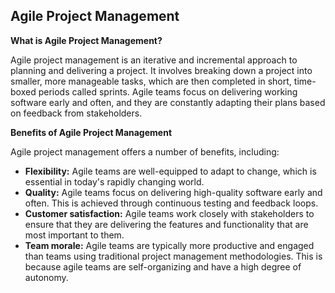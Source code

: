 ## Agile Project Management

**What is Agile Project Management?**

Agile project management is an iterative and incremental approach to planning and delivering a project. It involves breaking down a project into smaller, more manageable tasks, which are then completed in short, time-boxed periods called sprints. Agile teams focus on delivering working software early and often, and they are constantly adapting their plans based on feedback from stakeholders.

**Benefits of Agile Project Management**

Agile project management offers a number of benefits, including:

* **Flexibility:** Agile teams are well-equipped to adapt to change, which is essential in today's rapidly changing world.
* **Quality:** Agile teams focus on delivering high-quality software early and often. This is achieved through continuous testing and feedback loops.
* **Customer satisfaction:** Agile teams work closely with stakeholders to ensure that they are delivering the features and functionality that are most important to them.
* **Team morale:** Agile teams are typically more productive and engaged than teams using traditional project management methodologies. This is because agile teams are self-organizing and have a high degree of autonomy.
